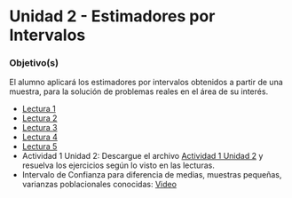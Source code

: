 # Unidad 2 - Estimadores por Intervalos

### Objetivo(s)

El alumno aplicará los estimadores por intervalos obtenidos a partir de una muestra, para la solución de problemas reales en el área de su interés.

- [Lectura 1](Lectura1Unidad2.pdf)
- [Lectura 2](Lectura2Unidad2.pdf)
- [Lectura 3](Lectura3Unidad2.pdf)
- [Lectura 4](Lectura4Unidad2.pdf)
- [Lectura 5](Lectura5Unidad2.pdf)
- Actividad 1 Unidad 2: Descargue el archivo [Actividad 1 Unidad 2](Actividad1Unidad2.pdf) y resuelva los ejercicios según lo visto en las lecturas.
- Intervalo de Confianza para diferencia de medias, muestras pequeñas, varianzas poblacionales conocidas: [Video](Intervalo_de_confianza_diferencia_de_medias_muestras_pequeñas_varianzas_conocidas.mp4)
